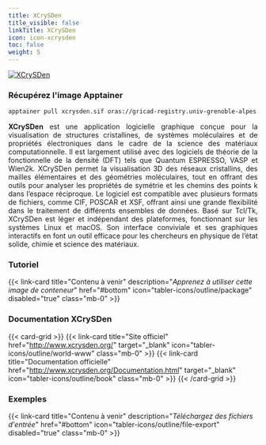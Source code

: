 ```yaml
---
title: XCrySDen
title_visible: false
linkTitle: XCrySDen
icon: icon-xcrysden
toc: false
weight: 5
---
```


<a href="http://www.xcrysden.org/" target="blank" class="codes-pages-top-logo">
    <img alt="XCrySDen" class="logo-xcrysden"/>
</a>

### Récupérez l'image Apptainer

```bash
apptainer pull xcrysden.sif oras://gricad-registry.univ-grenoble-alpes.fr/diamond/apptainer/apptainer-singularity-projects/xcrysden.sif:latest
```

<div align="justify">

**XCrySDen** est une application logicielle graphique conçue pour la visualisation de structures cristallines, de systèmes moléculaires et de propriétés électroniques dans le cadre de la science des matériaux computationnelle. Il est largement utilisé avec des logiciels de théorie de la fonctionnelle de la densité (DFT) tels que Quantum ESPRESSO, VASP et Wien2k. XCrySDen permet la visualisation 3D des réseaux cristallins, des mailles élémentaires et des géométries moléculaires, tout en offrant des outils pour analyser les propriétés de symétrie et les chemins des points k dans l’espace réciproque. Le logiciel est compatible avec plusieurs formats de fichiers, comme CIF, POSCAR et XSF, offrant ainsi une grande flexibilité dans le traitement de différents ensembles de données. Basé sur Tcl/Tk, XCrySDen est léger et indépendant des plateformes, fonctionnant sur les systèmes Linux et macOS. Son interface conviviale et ses graphiques interactifs en font un outil efficace pour les chercheurs en physique de l’état solide, chimie et science des matériaux.

</div>

<h3 class="mb-1">Tutoriel</h3>

{{< link-card title="Contenu à venir" description="<i>Apprenez à utiliser cette image de conteneur</i>" href="#bottom" icon="tabler-icons/outline/package" disabled="true" class="mb-0" >}}

<h3 class="mb-1 mt-3">Documentation XCrySDen</h3>

{{< card-grid >}}
{{< link-card title="Site officiel" href="http://www.xcrysden.org/" target="_blank" icon="tabler-icons/outline/world-www"  class="mb-0" >}}
{{< link-card title="Documentation officielle" href="http://www.xcrysden.org/Documentation.html" target="_blank" icon="tabler-icons/outline/book" class="mb-0" >}}
{{< /card-grid >}}

<h3 class="mb-1 mt-3">Exemples</h3>

{{< link-card title="Contenu à venir" description="<i>Téléchargez des fichiers d'entrée</i>" href="#bottom" icon="tabler-icons/outline/file-export" disabled="true" class="mb-0" >}}
